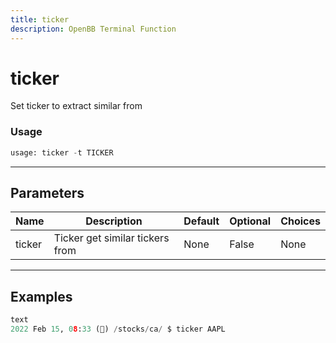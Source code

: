 ```yaml
---
title: ticker
description: OpenBB Terminal Function
---
```


# ticker

Set ticker to extract similar from

### Usage 
```python
usage: ticker -t TICKER
```

---
## Parameters

| Name | Description | Default | Optional | Choices |
| ---- | ----------- | ------- | -------- | ------- |
| ticker | Ticker get similar tickers from | None | False | None |


---
## Examples

```python
text
2022 Feb 15, 08:33 (🦋) /stocks/ca/ $ ticker AAPL
```

